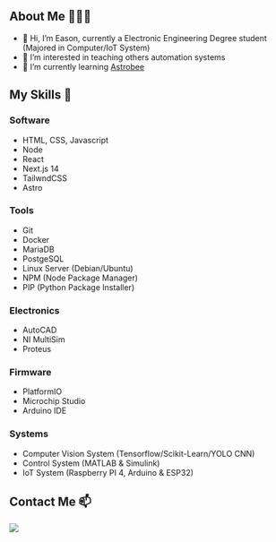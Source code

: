 ## About Me 👨🏻‍💻

- 👋 Hi, I’m Eason, currently a Electronic Engineering Degree student (Majored in Computer/IoT System)
- 👀 I’m interested in teaching others automation systems
- 🌱 I’m currently learning [Astrobee](https://github.com/nasa/astrobee)

## My Skills 🤹

### Software
- HTML, CSS, Javascript
- Node
- React
- Next.js 14
- TailwndCSS
- Astro

### Tools
- Git
- Docker
- MariaDB
- PostgeSQL
- Linux Server (Debian/Ubuntu)
- NPM (Node Package Manager)
- PIP (Python Package Installer)

### Electronics 
- AutoCAD
- NI MultiSim
- Proteus

### Firmware
- PlatformIO
- Microchip Studio
- Arduino IDE

### Systems
- Computer Vision System (Tensorflow/Scikit-Learn/YOLO CNN)
- Control System (MATLAB & Simulink)
- IoT System (Raspberry PI 4, Arduino & ESP32)

## Contact Me 📫
[<img src="https://upload.wikimedia.org/wikipedia/commons/f/f8/LinkedIn_icon_circle.svg" />](https://www.linkedin.com/in/kokeason/)
